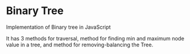 # Binary Tree
Implementation of Binary tree in JavaScript 

It has 3 methods for traversal, method for finding min and maximum node value in a tree, and method for removing-balancing the Tree.
